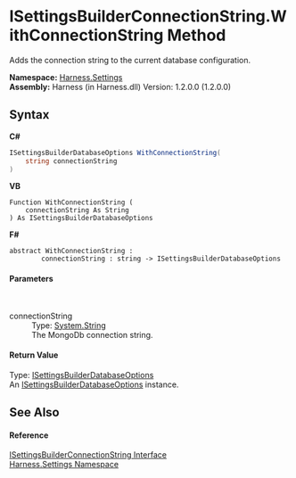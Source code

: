 # ISettingsBuilderConnectionString.WithConnectionString Method 
 

Adds the connection string to the current database configuration.

**Namespace:**&nbsp;<a href="71b20054-d355-35ae-710d-5484ba2d4fce">Harness.Settings</a><br />**Assembly:**&nbsp;Harness (in Harness.dll) Version: 1.2.0.0 (1.2.0.0)

## Syntax

**C#**<br />
``` C#
ISettingsBuilderDatabaseOptions WithConnectionString(
	string connectionString
)
```

**VB**<br />
``` VB
Function WithConnectionString ( 
	connectionString As String
) As ISettingsBuilderDatabaseOptions
```

**F#**<br />
``` F#
abstract WithConnectionString : 
        connectionString : string -> ISettingsBuilderDatabaseOptions 

```


#### Parameters
&nbsp;<dl><dt>connectionString</dt><dd>Type: <a href="http://msdn2.microsoft.com/en-us/library/s1wwdcbf" target="_blank">System.String</a><br />The MongoDb connection string.</dd></dl>

#### Return Value
Type: <a href="bda69e80-b233-8107-a5a8-67a104a3bfed">ISettingsBuilderDatabaseOptions</a><br />An <a href="bda69e80-b233-8107-a5a8-67a104a3bfed">ISettingsBuilderDatabaseOptions</a> instance.

## See Also


#### Reference
<a href="f2f6da3f-37e0-8c04-2eed-1ce4b36c52bf">ISettingsBuilderConnectionString Interface</a><br /><a href="71b20054-d355-35ae-710d-5484ba2d4fce">Harness.Settings Namespace</a><br />